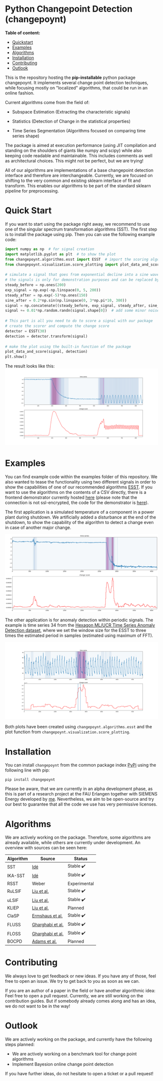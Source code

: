 # Python Changepoint Detection (changepoynt)

**Table of content:**
 - [Quickstart](#quickstart)
 - [Examples](#examples)
 - [Algorithms](#algorithms)
 - [Installation](#installation)
 - [Contributing](#contributing)
 - [Outlook](#outlook)

This is the repository hosting the **pip-installable** python package changepoynt. It implements several 
change point detection techniques, while focusing mostly on "localized" algorithms, that could be run in an online 
fashion.

 

Current algorithms come from the field of:

* Subspace Estimation (Extracting the characteristic signals)

* Statistics (Detection of Change in the statistical properties)

* Time Series Segmentation (Algorithms focused on comparing time series shape)


The package is aimed at execution performance (using JIT compilation and standing on the shoulders of giants like numpy 
and scipy) while also keeping code readable and maintainable. This includes comments as well as architectural choices. 
This might not be perfect, but we are trying!

 

All of our algorithms are implementations of a base changepoint detection interface and therefore are interchangeable. 
Currently, we are focused on shifting to the very common and existing sklearn interface of fit and transform. This 
enables our algorithms to be part of the standard sklearn pipeline for preprocessing.

# Quick Start <a id="quickstart"></a>
If you want to start using the package right away, we recommend to use one of the singular spectrum transformation
algorithms (SST). The first step is to install the package using pip. Then you can use the following example code:

```python
import numpy as np  # for signal creation
import matplotlib.pyplot as plt  # to show the plot
from changepoynt.algorithms.esst import ESST  # import the scoring algorithm
from changepoynt.visualization.score_plotting import plot_data_and_score  # import a visualization function

# simulate a signal that goes from exponential decline into a sine wave
# the signals is only for demonstration purposes and can be replaced by your signal
steady_before = np.ones(200)
exp_signal = np.exp(-np.linspace(0, 5, 200))
steady_after = np.exp(-5)*np.ones(150)
sine_after = 0.2*np.sin(np.linspace(0, 3*np.pi*10, 300))
signal = np.concatenate((steady_before, exp_signal, steady_after, sine_after))
signal += 0.01*np.random.randn(signal.shape[0])  # add some minor noise

# This part is all you need to do to score a signal with our package 
# create the scorer and compute the change score
detector = ESST(30)
detection = detector.transform(signal)

# make the plot using the built-in function of the package                                               
plot_data_and_score(signal, detection)
plt.show()

```

The result looks like this:
![image](https://github.com/Lucew/changepoynt/raw/master/images/minimal_example_result.png)

# Examples <a id="examples"></a>

You can find example code within the examples folder of this repository. We also wanted to tease the
functionality using two different signals in order to show the capabilities of one of our recommended algorithms
[ESST](./changepoynt/algorithms/esst.py). If you want to use the algorithms on the contents of a CSV
directly, there is a frontend demonstrator currently hosted [here](http://static.17.221.107.91.clients.your-server.de/) 
(please note that the connection is not ssl-encrypted, the code for the demonstrator is 
[here](https://github.com/Lucew/changepoynt/tree/master/frontend)).

The first application is a simulated temperature of a component in a power plant during shutdown.
We artificially added a disturbance at the end of the shutdown, to show the capability of the algorithm to
detect a change even in case of another major change.

![image](https://github.com/Lucew/changepoynt/raw/master/images/simulated_temperature_behavior.png)

The other application is for anomaly detection within periodic signals. The example is time series
34 from the
[Hexagon ML/UCR Time Series Anomaly Detection dataset](https://www.cs.ucr.edu/~eamonn/time_series_data_2018/), where we
set the window size for the ESST to three times the estimated period in samples (estimated using maximum of FFT).

![image](https://github.com/Lucew/changepoynt/raw/master/images/034_UCR_Anomaly_DISTORTEDInternalBleeding6_1500_3474_3629.png)
 
Both plots have been created using `changepoynt.algorithms.esst` and the plot function from 
`changepoynt.visualization.score_plotting`.

# Installation <a id="installation"></a>

You can install `changepoynt` from the common package index [PyPi](https://pypi.org/project/changepoynt/) using the 
following line with pip:

 

    pip install changepoynt

 

Please be aware, that we are currently in an alpha development phase, as this is part of a research project at the FAU 
Erlangen together with SIEMENS Energy developed by [me](https://www.cs6.tf.fau.de/person/lucas-weber/). Nevertheless, 
we aim to be open-source and try our best to guarantee that all the code we use has very permissive licenses.

# Algorithms <a id="algorithms"></a>

We are actively working on the package. Therefore, some algorithms are already available, while others
are currently under development. An overview with sources can be seen here:

| Algorithm | Source                                                                            | Status                     |
|-----------|-----------------------------------------------------------------------------------|----------------------------|
| SST       | [Idé](https://epubs.siam.org/doi/abs/10.1137/1.9781611972757.63)                  | Stable  :heavy_check_mark: |
| IKA-SST   | [Idé](https://epubs.siam.org/doi/abs/10.1137/1.9781611972771.54)                  | Stable  :heavy_check_mark: |
| RSST      | Weber                                                                             | Experimental               |
| RuLSIF    | [Liu et al.](https://www.sciencedirect.com/science/article/pii/S0893608013000270) | Stable  :heavy_check_mark: |
| uLSIF     | [Liu et al.](https://www.sciencedirect.com/science/article/pii/S0893608013000270) | Stable  :heavy_check_mark: |
| KLIEP     | [Liu et al.](https://www.sciencedirect.com/science/article/pii/S0893608013000270) | Planned                    |
| ClaSP     | [Ermshaus et al.](https://link.springer.com/article/10.1007/s10618-023-00923-x)   | Stable :heavy_check_mark:  |
| FLUSS     | [Gharghabi et al.](https://ieeexplore.ieee.org/abstract/document/8215484)         | Stable :heavy_check_mark:  |
| FLOSS     | [Gharghabi et al.](https://ieeexplore.ieee.org/abstract/document/8215484)         | Stable :heavy_check_mark:  |
| BOCPD     | [Adams et al.](https://arxiv.org/abs/0710.3742)                                   | Planned                    |



# Contributing <a id="contributing"></a>

We always love to get feedback or new ideas. If you have any of those, feel free to open an issue. We try to get back to
you as soon as we can.

 

If you are an author of a paper in the field or have another algorithmic idea: Feel free to open a pull request. 
Currently, we are still working on the contribution guides. But if somebody already comes along and has an idea, we do 
not want to be in the way!

# Outlook <a id="outlook"></a>

We are actively working on the package, and currently have the following steps planned:

- We are actively working on a benchmark tool for change point algorithms
- Implement Bayesion online change point detection

If you have further ideas, do not hesitate to open a ticket or a pull request!